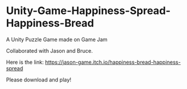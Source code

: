 # Unity-Game-Happiness-Spread-Happiness-Bread
A Unity Puzzle Game made on Game Jam

Collaborated with Jason and Bruce.

Here is the link:
https://jason-game.itch.io/happiness-bread-happiness-spread

Please download and play!
